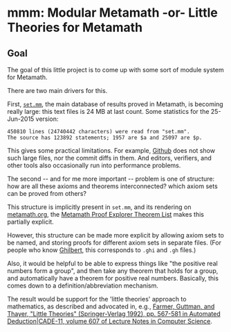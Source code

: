 # mmm: Modular Metamath -or- Little Theories for Metamath


## Goal

The goal of this little project is to come up with some sort of module system
for Metamath.

There are two main drivers for this.

First, [`set.mm`](http://us.metamath.org/index.html#mmprog), the main database
of results proved in Metamath, is becoming really large: this text files is 24
MB at last count.  Some statistics for the 25-Jun-2015 version:

    450810 lines (24740442 characters) were read from "set.mm".
    The source has 123892 statements; 1957 are $a and 25097 are $p.

This gives some practical limitations.  For example,
[Github](http://github.com) does not show such large files, nor the commit
diffs in them.  And editors, verifiers, and other tools also occasionally run
into performance problems.

The second -- and for me more important -- problem is one of structure: how are
all these axioms and theorems interconnected? which axiom sets can be proved
from others?

This structure is implicitly present in `set.mm`, and its rendering on
[metamath.org](http://metamath.org), the [Metamath Proof Explorer Theorem
List](http://us.metamath.org/mpeuni/mmtheorems.html) makes this partially
explicit.

However, this structure can be made more explicit by allowing axiom sets to be
named, and storing proofs for different axiom sets in separate files.  (For
people who know [Ghilbert](http://ghilbert-app.appspot.com/), this corresponds
to `.ghi` and `.gh` files.)

Also, it would be helpful to be able to express things like "the positive real
numbers form a group", and then take any theorem that holds for a group, and
automatically have a theorem for positive real numbers.  Basically, this comes
down to a definition/abbreviation mechanism.

The result would be support for the 'little theories' approach to mathematics,
as described and advocated in, e.g., [Farmer, Guttman, and Thayer, "Little
Theories" (Springer-Verlag 1992), pp. 567-581 in Automated Deduction|CADE-11,
volume 607 of Lecture Notes in Computer
Science](http://citeseerx.ist.psu.edu/viewdoc/summary?doi=10.1.1.36.8717).

